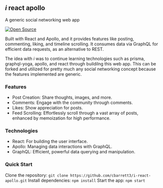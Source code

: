 ## **<i>i</i> react apollo**
A generic social networking web app

[![Open Source](https://badgen.net/badge/Open%20Source/%E2%9C%93/blue?icon=github)](https://github.com/cbarrett3/i-react-apollo)

Built with React and Apollo, and it provides features like posting, commenting, liking, and timeline scrolling. It consumes data via GraphQL for efficient data requests, as an alternative to REST.

The idea with <i>i</i> was to continue learning technologies such as prisma, graphql-yoga, apollo, and react through buildilng this web app. This can be forked and utilized for pretty much any social networking concept because the features implemented are generic.

### Features
- Post Creation: Share thoughts, images, and more.
- Comments: Engage with the community through comments.
- Likes: Show appreciation for posts.
- Feed Scrolling: Effortlessly scroll through a vast array of posts, enhanced by memoization for high performance.

### Technologies
- React: For building the user interface.
- Apollo: Managing data interactions with GraphQL.
- GraphQL: Efficient, powerful data querying and manipulation.

### Quick Start
Clone the repository: ``` git clone https://github.com/cbarrett3/i-react-apollo.git ```
Install dependencies: ``` npm install ```
Start the app: ``` npm start ```
